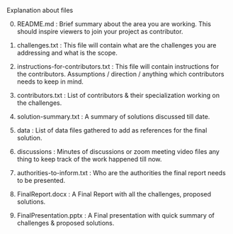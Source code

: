 Explanation about files

0. README.md : Brief summary about the area you are working. This should inspire viewers to join your project as contributor. 

1. challenges.txt : This file will contain what are the challenges you are addressing and what is the scope.

2. instructions-for-contributors.txt : This file will contain instructions for the contributors. Assumptions / direction / anything which contributors needs to keep in mind.

3. contributors.txt : List of contributors & their specialization working on the challenges.

4. solution-summary.txt : A summary of solutions discussed till date.

5. data : List of data files gathered to add as references for the final solution.

6. discussions : Minutes of discussions or zoom meeting video files any thing to keep track of the work happened till now.

7. authorities-to-inform.txt : Who are the authorities the final report needs to be presented.

8. FinalReport.docx : A Final Report with all the challenges, proposed solutions.

9. FinalPresentation.pptx : A Final presentation with quick summary of challenges & proposed solutions.
